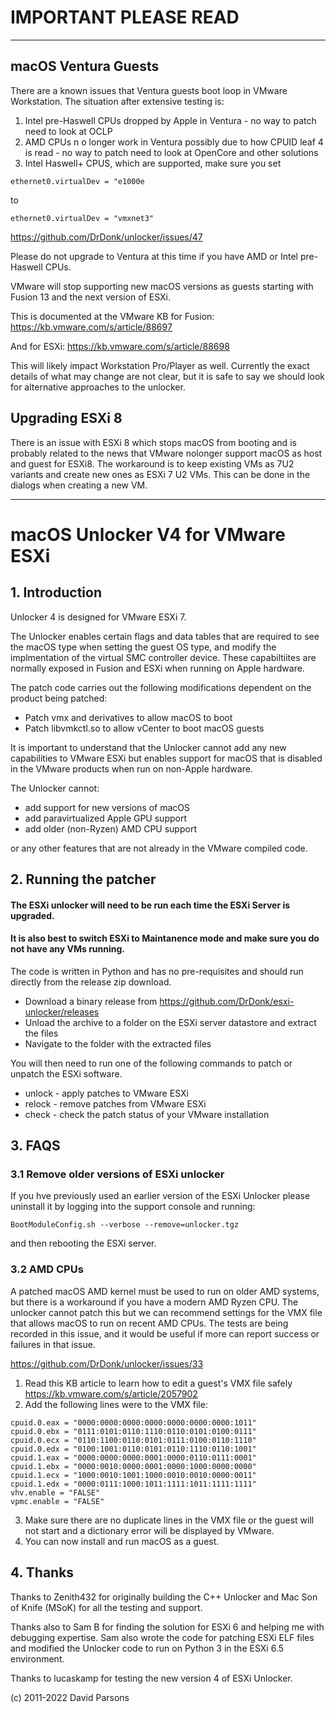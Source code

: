 # IMPORTANT PLEASE READ

---
## macOS Ventura Guests
There are a known issues that Ventura guests boot loop in VMware Workstation. The situation after extensive testing is:

1. Intel pre-Haswell CPUs dropped by Apple in Ventura - no way to patch need to look at OCLP
2. AMD CPUs n o longer work in Ventura possibly due to how CPUID leaf 4 is read - no way to patch need to look at OpenCore and other solutions
3. Intel Haswell+ CPUS, which are supported, make sure you set 

`ethernet0.virtualDev = "e1000e`

to

`ethernet0.virtualDev = "vmxnet3"`

https://github.com/DrDonk/unlocker/issues/47

Please do not upgrade to Ventura at this time if you have AMD or Intel pre-Haswell CPUs.

VMware will stop supporting new macOS versions as guests starting with Fusion 13 and the next version of ESXi.

This is documented at the VMware KB for Fusion:
https://kb.vmware.com/s/article/88697

And for ESXi:
https://kb.vmware.com/s/article/88698

This will likely impact Workstation Pro/Player as well. Currently the exact details of what may change are not clear, but
it is safe to say we should look for alternative approaches to the unlocker.

## Upgrading ESXi 8
There is an issue with ESXi 8 which stops macOS from booting and is probably related to the news that VMware nolonger support macOS as host and guest 
for ESXi8. The workaround is to keep existing VMs as 7U2 variants and create new ones as ESXi 7 U2 VMs. This can be done in the dialogs when creating a new VM.

--- 

# macOS Unlocker V4 for VMware ESXi

## 1. Introduction
Unlocker 4 is designed for VMware ESXi 7.

The Unlocker enables certain flags and data tables that are required to see the macOS type when setting
the guest OS type, and modify the implmentation of the virtual SMC controller device. These capabiltiites are normally 
exposed in Fusion and ESXi when running on Apple hardware.

The patch code carries out the following modifications dependent on the product being patched:

* Patch vmx and derivatives to allow macOS to boot
* Patch libvmkctl.so to allow vCenter to boot macOS guests

It is important to understand that the Unlocker cannot add any new capabilities to VMware ESXi
but enables support for macOS that is disabled in the VMware products when run on non-Apple hardware.

The Unlocker cannot:

* add support for new versions of macOS
* add paravirtualized Apple GPU support 
* add older (non-Ryzen) AMD CPU support

or any other features that are not already in the VMware compiled code. 

## 2. Running the patcher

#### The ESXi unlocker will need to be run each time the ESXi Server is upgraded. 
#### It is also best to switch ESXi to Maintanence mode and make sure you do not have any VMs running.

The code is written in Python and has no pre-requisites and should run directly from the release zip download.

* Download a binary release from https://github.com/DrDonk/esxi-unlocker/releases
* Unload the archive to a folder on the ESXi server datastore and extract the files
* Navigate to the folder with the extracted files

You will then need to run one of the following commands to patch or unpatch the ESXi software.

* unlock - apply patches to VMware ESXi
* relock - remove patches from VMware ESXi
* check  - check the patch status of your VMware installation

## 3. FAQS

### 3.1 Remove older versions of ESXi unlocker
If you hve previously used an earlier version of the ESXi Unlocker please uninstall it by logging into the 
support console and running:

```BootModuleConfig.sh --verbose --remove=unlocker.tgz```

and then rebooting the ESXi server.

### 3.2 AMD CPUs
A patched macOS AMD kernel must be used to run on older AMD systems, but there is a workaround if you have a modern
AMD Ryzen CPU. The unlocker cannot patch this but we can recommend settings for the VMX file that allows macOS to
run on recent AMD CPUs. The tests are being recorded in this issue, and it would be useful if more can report
success or failures in that issue.

https://github.com/DrDonk/unlocker/issues/33

1. Read this KB article to learn how to edit a guest's VMX file safely https://kb.vmware.com/s/article/2057902
2. Add the following lines were to the VMX file:
```
cpuid.0.eax = "0000:0000:0000:0000:0000:0000:0000:1011"
cpuid.0.ebx = "0111:0101:0110:1110:0110:0101:0100:0111"
cpuid.0.ecx = "0110:1100:0110:0101:0111:0100:0110:1110"
cpuid.0.edx = "0100:1001:0110:0101:0110:1110:0110:1001"
cpuid.1.eax = "0000:0000:0000:0001:0000:0110:0111:0001"
cpuid.1.ebx = "0000:0010:0000:0001:0000:1000:0000:0000"
cpuid.1.ecx = "1000:0010:1001:1000:0010:0010:0000:0011"
cpuid.1.edx = "0000:0111:1000:1011:1111:1011:1111:1111"
vhv.enable = "FALSE"
vpmc.enable = "FALSE"
```
3. Make sure there are no duplicate lines in the VMX file or the guest will not start and a dictionary error will
   be displayed by VMware.
4. You can now install and run macOS as a guest.

## 4. Thanks
Thanks to Zenith432 for originally building the C++ Unlocker and Mac Son of Knife
(MSoK) for all the testing and support.

Thanks also to Sam B for finding the solution for ESXi 6 and helping me with
debugging expertise. Sam also wrote the code for patching ESXi ELF files and
modified the Unlocker code to run on Python 3 in the ESXi 6.5 environment.

Thanks to lucaskamp for testing the new version 4 of ESXi Unlocker.


(c) 2011-2022 David Parsons
